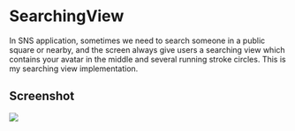 SearchingView
=============

In SNS application, sometimes we need to search someone in a public square or nearby, and the screen always give users a searching view which contains your avatar in the middle and several running stroke circles. This is my searching view implementation.


Screenshot
----------------
![](https://github.com/willmo1987/SearchingView/raw/master/running_screenshot.png)  
